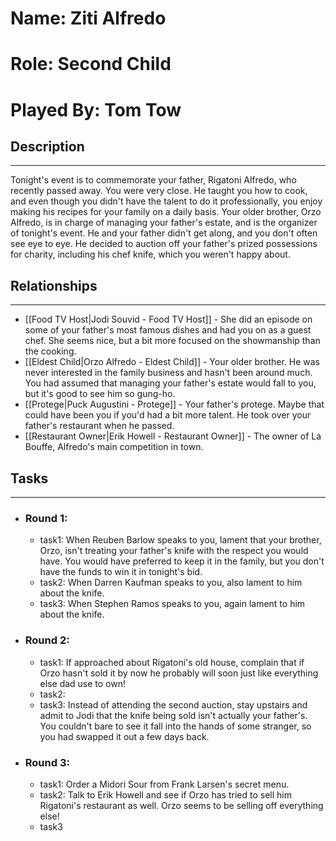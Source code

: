 # Name: Ziti Alfredo
# Role: Second Child
# Played By: Tom Tow

## Description
---
Tonight's event is to commemorate your father, Rigatoni Alfredo, who recently passed away. You were very close. He taught you how to cook, and even though you didn't have the talent to do it professionally, you enjoy making his recipes for your family on a daily basis. Your older brother, Orzo Alfredo, is in charge of managing your father's estate, and is the organizer of tonight's event. He and your father didn't get along, and you don't often see eye to eye. He decided to auction off your father's prized possessions for charity, including his chef knife, which you weren't happy about.

## Relationships
---
- [[Food TV Host|Jodi Souvid - Food TV Host]]  - She did an episode on some of your father's most famous dishes and had you on as a guest chef. She seems nice, but a bit more focused on the showmanship than the cooking.
- [[Eldest Child|Orzo Alfredo - Eldest Child]]  - Your older brother. He was never interested in the family business and hasn't been around much. You had assumed that managing your father's estate would fall to you, but it's good to see him so gung-ho.
- [[Protege|Puck Augustini - Protege]]  - Your father's protege. Maybe that could have been you if you'd had a bit more talent. He took over your father's restaurant when he passed.
- [[Restaurant Owner|Erik Howell - Restaurant Owner]]  - The owner of La Bouffe, Alfredo's main competition in town.

## Tasks
___
- ### Round 1: 
	- task1: When Reuben Barlow speaks to you, lament that your brother, Orzo, isn't treating your father's knife with the respect you would have. You would have preferred to keep it in the family, but you don't have the funds to win it in tonight's bid.
	- task2: When Darren Kaufman speaks to you, also lament to him about the knife.
	- task3: When Stephen Ramos speaks to you, again lament to him about the knife.
- ### Round 2:
	- task1: If approached about Rigatoni's old house, complain that if Orzo hasn't sold it by now he probably will soon just like everything else dad use to own!
	- task2:
	- task3: Instead of attending the second auction, stay upstairs and admit to Jodi that the knife being sold isn't actually your father's. You couldn't bare to see it fall into the hands of some stranger, so you had swapped it out a few days back.
- ### Round 3:
	- task1: Order a Midori Sour from Frank Larsen's secret menu.
	- task2: Talk to Erik Howell and see if Orzo has tried to sell him Rigatoni's restaurant as well. Orzo seems to be selling off everything else!
	- task3